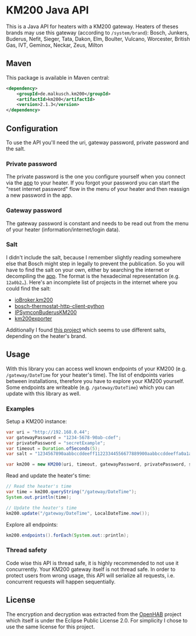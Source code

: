 # KM200 Java API

This is a Java API for heaters with a KM200 gateway.
Heaters of theses brands may use this gateway (according to `/system/brand`):
Bosch, Junkers, Buderus, Nefit, Sieger, Tata, Dakon, Elm, Boulter, Vulcano, Worcester, British Gas, IVT, Geminox, Neckar, Zeus, Milton

## Maven

This package is available in Maven central:
```xml
<dependency>
    <groupId>de.malkusch.km200</groupId>
    <artifactId>km200</artifactId>
    <version>2.1.3</version>
</dependency>
```

## Configuration

To use the API you'll need the uri, gateway password, private password and the salt.

### Private password

The private password is the one you configure yourself when you connect via the
[app](https://play.google.com/store/apps/details?id=com.bosch.tt.buderus) to your heater.
If you forgot your password you can start the "reset internet password" flow in the menu
of your heater and then reassign a new password in the app.

### Gateway password

The gateway password is constant and needs to be read out from the menu of your heater (information/internet/login data).

### Salt

I didn't include the salt, because I remember slightly reading somewhere else that Bosch might step in
legally to prevent the publication. So you will have to find the salt on your own, either by searching the internet
or decompiling the [app](https://play.google.com/store/apps/details?id=com.bosch.tt.buderus).
The format is the hexadecimal representation (e.g. `12a0b2…`). Here's an incomplete list of projects in the internet
where you could find the salt:

- [ioBroker.km200](https://github.com/frankjoke/ioBroker.km200/blob/6c0963d671b50cb73f378049448a42cf22a8fecf/km200.js#L13-L17)
- [bosch-thermostat-http-client-python](https://github.com/moustic999/bosch-thermostat-http-client-python/blob/53b2469988c7b25688501669df0981f03a2cbcfa/bosch_thermostat_http/const.py#L5)
- [IPSymconBuderusKM200](https://github.com/demel42/IPSymconBuderusKM200/blob/a71ecedccf8781b607d47692e6c6ebc22a9d1aa3/BuderusKM200/module.php#L683-L686)
- [km200exporter](https://github.com/dirklausen/km200exporter/blob/976344b8f1bec476f25ca1e5619faff12fdccd1d/km200exporter.py#L20)

Additionally I found [this project](https://github.com/bosch-thermostat/bosch-thermostat-client-python/tree/b82b6c46468a647ddf1a2cada38146db8e5ff14f/bosch_thermostat_client/const) which seems to use different salts, depending on the heater's brand.

## Usage

With this library you can access well known endpoints of your KM200 (e.g. `/gateway/DateTime` for your heater's time).
The list of endpoints varies between installations, therefore you have to explore your KM200 yourself. Some endpoints
are writeable (e.g. `/gateway/DateTime`) which you can update with this library as well.

### Examples

Setup a KM200 instance:

```java
var uri = "http://192.168.0.44";
var gatewayPassword = "1234-5678-90ab-cdef";
var privatePassword = "secretExample";
var timeout = Duration.ofSeconds(5);
var salt = "1234567890aabbccddeeff11223344556677889900aabbccddeeffa0a1a2b2d3";

var km200 = new KM200(uri, timeout, gatewayPassword, privatePassword, salt);
```

Read and update the heater's time:

```java
// Read the heater's time
var time = km200.queryString("/gateway/DateTime");
System.out.println(time);

// Update the heater's time
km200.update("/gateway/DateTime", LocalDateTime.now());
```

Explore all endpoints:

```java
km200.endpoints().forEach(System.out::println);
```

### Thread safety

Code wise this API is thread safe, it is highly recommended to not
use it concurrently. Your KM200 gateway itself is not thread safe. In order
to protect users from wrong usage, this API will serialize all requests, i.e.
concurrent requests will happen sequentially.

## License

The encryption and decryption was extracted from the [OpenHAB](https://github.com/openhab/openhab1-addons/tree/v1.10.0/bundles/binding/org.openhab.binding.km200/src/main/java/org/openhab/binding/km200/internal) project which itself is under the 
Eclipse Public License 2.0. For simplicity I chose to use the same license for this project.
